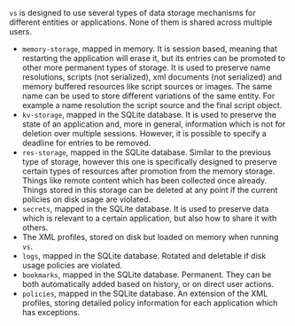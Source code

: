 `vs` is designed to use several types of data storage mechanisms for different entities or applications. None of them is shared across multiple users.

- `memory-storage`, mapped in memory. It is session based, meaning that restarting the application will erase it, but its entries can be promoted to other more permanent types of storage. It is used to preserve name resolutions, scripts (not serialized), xml documents (not serialized) and memory buffered resources like script sources or images. The same name can be used to store different variations of the same entity. For example a name resolution the script source and the final script object.
- `kv-storage`, mapped in the SQLite database. It is used to preserve the state of an application and, more in general, information which is not for deletion over multiple sessions. However, it is possible to specify a deadline for entries to be removed.
- `res-storage`, mapped in the SQLite database. Similar to the previous type of storage, however this one is specifically designed to preserve certain types of resources after promotion from the memory storage. Things like remote content which has been collected once already. Things stored in this storage can be deleted at any point if the current policies on disk usage are violated.
- `secrets`, mapped in the SQLite database. It is used to preserve data which is relevant to a certain application, but also how to share it with others.
- The XML profiles, stored on disk but loaded on memory when running `vs`.
- `logs`, mapped in the SQLite database. Rotated and deletable if disk usage policies are violated.
- `bookmarks`, mapped in the SQLite database. Permanent. They can be both automatically added based on history, or on direct user actions.
- `policies`, mapped in the SQLite database. An extension of the XML profiles, storing detailed policy information for each application which has exceptions.
